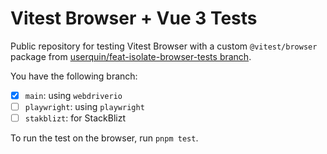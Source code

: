# Vitest Browser + Vue 3 Tests

Public repository for testing Vitest Browser with a custom `@vitest/browser` package from [userquin/feat-isolate-browser-tests branch](https://github.com/vitest-dev/vitest/tree/userquin/feat-isolate-browser-tests).

You have the following branch:
- [x] `main`: using `webdriverio`
- [ ] `playwright`: using `playwright`
- [ ] `stakblizt`: for StackBlizt

To run the test on the browser, run `pnpm test`.

